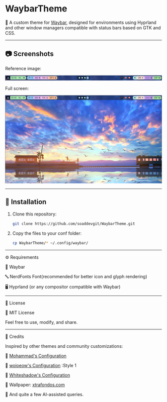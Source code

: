 # WaybarTheme

🎨 A custom theme for [Waybar](https://github.com/Alexays/Waybar), designed for environments using Hyprland and other window managers compatible with status bars based on GTK and CSS.

---

## 📷 Screenshots

Reference image:

![Preview](./preview.png)

Full screen:

![Preview](./preview2.png)

---

## 🚀 Installation

1. Clone this repository:
   ```bash
   git clone https://github.com/soaddevgit/WaybarTheme.git

2. Copy the files to your conf folder:
   ```bash
   cp WaybarTheme/* ~/.config/waybar/

---

⚙️ Requirements

🧭 Waybar

🔤 NerdFonts Font(recommended for better icon and glyph rendering)

🖥️ Hyprland (or any compositor compatible with Waybar)
    
    
---

📄 License

📝 MIT License

Feel free to use, modify, and share.

---

🙌 Credits

Inspired by other themes and community customizations:

🔗 [Mohammad's Configuration](https://github.com/mhdzli/dotfiles/tree/home/.config/waybar)

🔗 [woioeow's Configuration](https://github.com/woioeow/hyprland-dotfiles.git) :Style 1

🔗 [Whiteshadow's Configuration](https://github.com/elifouts/Dotfiles)

🔗 Wallpaper: [xtrafondos.com](https://www.xtrafondos.com/wallpaper/3840x2517/12224-paisaje-anime-arte-digital.html)

🤖 And quite a few AI-assisted queries.
